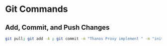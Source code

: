 # Git Commands

## Add, Commit, and Push Changes

```sh
git pull; git add -A ; git commit -m "Thanos Proxy implement " -m "initial commit " ; git push;clear
```
